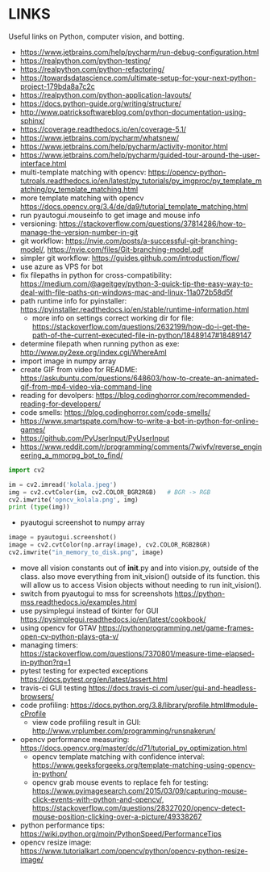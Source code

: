 # LINKS

Useful links on Python, computer vision, and botting.

- https://www.jetbrains.com/help/pycharm/run-debug-configuration.html
- https://realpython.com/python-testing/
- https://realpython.com/python-refactoring/
- https://towardsdatascience.com/ultimate-setup-for-your-next-python-project-179bda8a7c2c
- https://realpython.com/python-application-layouts/
- https://docs.python-guide.org/writing/structure/
- http://www.patricksoftwareblog.com/python-documentation-using-sphinx/
- https://coverage.readthedocs.io/en/coverage-5.1/
- https://www.jetbrains.com/pycharm/whatsnew/
- https://www.jetbrains.com/help/pycharm/activity-monitor.html
- https://www.jetbrains.com/help/pycharm/guided-tour-around-the-user-interface.html
- multi-template matching with opencv: https://opencv-python-tutroals.readthedocs.io/en/latest/py_tutorials/py_imgproc/py_template_matching/py_template_matching.html
- more template matching with opencv https://docs.opencv.org/3.4/de/da9/tutorial_template_matching.html
- run pyautogui.mouseinfo to get image and mouse info
- versioning: https://stackoverflow.com/questions/37814286/how-to-manage-the-version-number-in-git
- git workflow: https://nvie.com/posts/a-successful-git-branching-model/, https://nvie.com/files/Git-branching-model.pdf
- simpler git workflow: https://guides.github.com/introduction/flow/
- use azure as VPS for bot
- fix filepaths in python for cross-compatibility: https://medium.com/@ageitgey/python-3-quick-tip-the-easy-way-to-deal-with-file-paths-on-windows-mac-and-linux-11a072b58d5f
- path runtime info for pyinstaller: https://pyinstaller.readthedocs.io/en/stable/runtime-information.html
  - more info on settings correct working dir for file: https://stackoverflow.com/questions/2632199/how-do-i-get-the-path-of-the-current-executed-file-in-python/18489147#18489147
- determine filepath when running python as exe: http://www.py2exe.org/index.cgi/WhereAmI
- import image in numpy array
- create GIF from video for README: https://askubuntu.com/questions/648603/how-to-create-an-animated-gif-from-mp4-video-via-command-line
- reading for devolpers: https://blog.codinghorror.com/recommended-reading-for-developers/
- code smells: https://blog.codinghorror.com/code-smells/
- https://www.smartspate.com/how-to-write-a-bot-in-python-for-online-games/ 
- https://github.com/PyUserInput/PyUserInput 
- https://www.reddit.com/r/programming/comments/7wivfv/reverse_engineering_a_mmorpg_bot_to_find/ 
```python
import cv2

im = cv2.imread('kolala.jpeg')
img = cv2.cvtColor(im, cv2.COLOR_BGR2RGB)   # BGR -> RGB
cv2.imwrite('opncv_kolala.png', img)
print (type(img))
```
- pyautogui screenshot to numpy array
```python
image = pyautogui.screenshot()
image = cv2.cvtColor(np.array(image), cv2.COLOR_RGB2BGR)
cv2.imwrite("in_memory_to_disk.png", image)
```
- move all vision constants out of __init__.py and into vision.py, outside of the class. also move everything from init_vision() outside of its function. this will allow us to access Vision objects without needing to run init_vision().
- switch from pyautogui to mss for screenshots https://python-mss.readthedocs.io/examples.html
- use pysimplegui instead of tkinter for GUI https://pysimplegui.readthedocs.io/en/latest/cookbook/
- using opencv for GTAV https://pythonprogramming.net/game-frames-open-cv-python-plays-gta-v/
- managing timers: https://stackoverflow.com/questions/7370801/measure-time-elapsed-in-python?rq=1
- pytest testing for expected exceptions https://docs.pytest.org/en/latest/assert.html
- travis-ci GUI testing https://docs.travis-ci.com/user/gui-and-headless-browsers/
- code profiling: https://docs.python.org/3.8/library/profile.html#module-cProfile
  - view code profiling result in GUI: http://www.vrplumber.com/programming/runsnakerun/
- opencv performance measuring: https://docs.opencv.org/master/dc/d71/tutorial_py_optimization.html
  - opencv template matching with confidence interval: https://www.geeksforgeeks.org/template-matching-using-opencv-in-python/
  - opencv grab mouse events to replace feh for testing: https://www.pyimagesearch.com/2015/03/09/capturing-mouse-click-events-with-python-and-opencv/, https://stackoverflow.com/questions/28327020/opencv-detect-mouse-position-clicking-over-a-picture/49338267
- python performance tips: https://wiki.python.org/moin/PythonSpeed/PerformanceTips
- opencv resize image: https://www.tutorialkart.com/opencv/python/opencv-python-resize-image/
